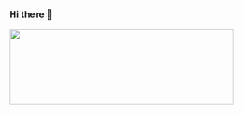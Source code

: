 ### Hi there 👋

<div>
<img src="https://github-readme-stats.vercel.app/api/top-langs/?username=idun886&count_private=true&layout=compact&theme=default" width="400" height="135">
</div>


<!--
**idun886/idun886** is a ✨ _special_ ✨ repository because its `README.md` (this file) appears on your GitHub profile.

Here are some ideas to get you started:

- 🔭 I’m currently working on ...
- 🌱 I’m currently learning ...
- 👯 I’m looking to collaborate on ...
- 🤔 I’m looking for help with ...
- 💬 Ask me about ...
- 📫 How to reach me: ...
- 😄 Pronouns: ...
- ⚡ Fun fact: ...
-->


